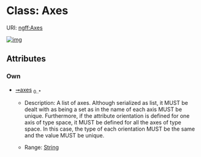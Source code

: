 
# Class: Axes



URI: [ngff:Axes](https://w3id.org/ome/ngff/Axes)


[![img](https://yuml.me/diagram/nofunky;dir:TB/class/[Axes&#124;axes:string%20*])](https://yuml.me/diagram/nofunky;dir:TB/class/[Axes&#124;axes:string%20*])

## Attributes


### Own

 * [➞axes](axes__axes.md)  <sub>0..\*</sub>
     * Description: A list of axes. Although serialized as list, it MUST be dealt with as being a set as in the name of each axis MUST be unique. Furthermore, if the attribute orientation is defined for one axis of type space, it  MUST be defined for all the axes of type space. In this case, the type of each orientation MUST be the same and the value MUST be unique.

     * Range: [String](types/String.md)
